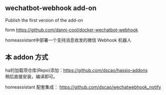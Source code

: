 ## wechatbot-webhook add-on 


Publish the first version of the add-on

form https://github.com/danni-cool/docker-wechatbot-webhook

homeassistant中部署一个支持消息收发的微信 Webhook 机器人

## 本 addon 方式
ha的加载项仓库(Repo)添加：https://github.com/dscao/hassio-addons \
稍后直接安装，编译即可。

homeassistant 配套集成： https://github.com/dscao/wechatwebhook_notify
